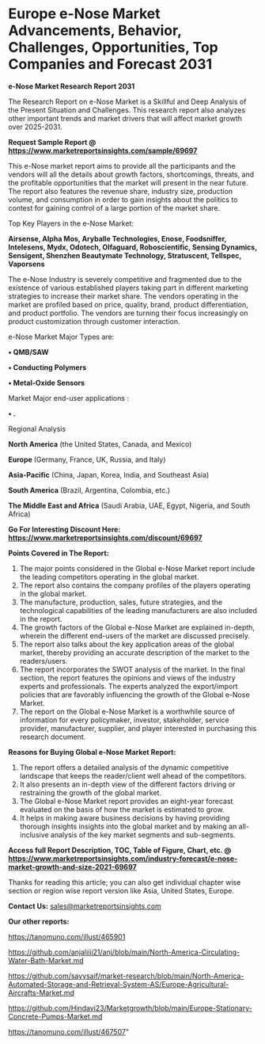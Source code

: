 # Europe e-Nose Market Advancements, Behavior, Challenges, Opportunities, Top Companies and Forecast 2031

<strong>e-Nose Market Research Report 2031</strong>

The Research Report on e-Nose Market is a Skillful and Deep Analysis of the Present Situation and Challenges. This research report also analyzes other important trends and market drivers that will affect market growth over 2025-2031.

<strong>Request Sample Report @ <a href=https://www.marketreportsinsights.com/sample/69697>https://www.marketreportsinsights.com/sample/69697</a></strong>

This e-Nose market report aims to provide all the participants and the vendors will all the details about growth factors, shortcomings, threats, and the profitable opportunities that the market will present in the near future. The report also features the revenue share, industry size, production volume, and consumption in order to gain insights about the politics to contest for gaining control of a large portion of the market share.

Top Key Players in the e-Nose Market:

<strong>Airsense, Alpha Mos, Aryballe Technologies, Enose, Foodsniffer, Intelesens, Mydx, Odotech, Olfaguard, Roboscientific, Sensing Dynamics, Sensigent, Shenzhen Beautymate Technology, Stratuscent, Tellspec, Vaporsens</strong>

The e-Nose Industry is severely competitive and fragmented due to the existence of various established players taking part in different marketing strategies to increase their market share. The vendors operating in the market are profiled based on price, quality, brand, product differentiation, and product portfolio. The vendors are turning their focus increasingly on product customization through customer interaction.

e-Nose Market Major Types are:

<strong>• QMB/SAW

• Conducting Polymers

• Metal-Oxide Sensors</strong>

Market Major end-user applications :

<strong>• .</strong>

Regional Analysis

</u><strong><b>North America</b></strong> (the United States, Canada, and Mexico)

<strong><b>Europe </b></strong>(Germany, France, UK, Russia, and Italy)

<strong><b>Asia-Pacific</b></strong> (China, Japan, Korea, India, and Southeast Asia)

<strong><b>South America</b></strong> (Brazil, Argentina, Colombia, etc.)

<strong><b>The Middle East and Africa</b></strong> (Saudi Arabia, UAE, Egypt, Nigeria, and South Africa)

<strong>Go For Interesting Discount Here: <a href=https://www.marketreportsinsights.com/discount/69697>https://www.marketreportsinsights.com/discount/69697</a></strong>

<strong>Points Covered in The Report:</strong>
<ol>
  <li>The major points considered in the Global e-Nose Market report include the leading competitors operating in the global market.</li>
  <li>The report also contains the company profiles of the players operating in the global market.</li>
  <li>The manufacture, production, sales, future strategies, and the technological capabilities of the leading manufacturers are also included in the report.</li>
  <li>The growth factors of the Global e-Nose Market are explained in-depth, wherein the different end-users of the market are discussed precisely.</li>
  <li>The report also talks about the key application areas of the global market, thereby providing an accurate description of the market to the readers/users.</li>
  <li>The report incorporates the SWOT analysis of the market. In the final section, the report features the opinions and views of the industry experts and professionals. The experts analyzed the export/import policies that are favorably influencing the growth of the Global e-Nose Market.</li>
  <li>The report on the Global e-Nose Market is a worthwhile source of information for every policymaker, investor, stakeholder, service provider, manufacturer, supplier, and player interested in purchasing this research document.</li>
</ol>
<strong>Reasons for Buying Global e-Nose Market Report:</strong>

<ol>
  <li>The report offers a detailed analysis of the dynamic competitive landscape that keeps the reader/client well ahead of the competitors.</li>
  <li>It also presents an in-depth view of the different factors driving or restraining the growth of the global market.</li>
  <li>The Global e-Nose Market report provides an eight-year forecast evaluated on the basis of how the market is estimated to grow.</li>
  <li>It helps in making aware business decisions by having providing thorough insights insights into the global market and by making an all-inclusive analysis of the key market segments and sub-segments.</li>
</ol>
<strong>Access full Report Description, TOC, Table of Figure, Chart, etc. @ <a href=https://www.marketreportsinsights.com/industry-forecast/e-nose-market-growth-and-size-2021-69697>https://www.marketreportsinsights.com/industry-forecast/e-nose-market-growth-and-size-2021-69697</a></strong>


Thanks for reading this article; you can also get individual chapter wise section or region wise report version like Asia, United States, Europe.

<strong>Contact Us:</strong>
sales@marketreportsinsights.com

<strong>Our other reports:</strong>

<a href=https://tanomuno.com/illust/465901>https://tanomuno.com/illust/465901</a>

<a href=https://github.com/anjaliiii21/anj/blob/main/North-America-Circulating-Water-Bath-Market.md>https://github.com/anjaliiii21/anj/blob/main/North-America-Circulating-Water-Bath-Market.md</a>

<a href=https://github.com/sayysaif/market-research/blob/main/North-America-Automated-Storage-and-Retrieval-System-AS/Europe-Agricultural-Aircrafts-Market.md>https://github.com/sayysaif/market-research/blob/main/North-America-Automated-Storage-and-Retrieval-System-AS/Europe-Agricultural-Aircrafts-Market.md</a>

<a href=https://github.com/Hindavi23/Marketgrowth/blob/main/Europe-Stationary-Concrete-Pumps-Market.md>https://github.com/Hindavi23/Marketgrowth/blob/main/Europe-Stationary-Concrete-Pumps-Market.md</a>

<a href=https://tanomuno.com/illust/467507>https://tanomuno.com/illust/467507</a>"
